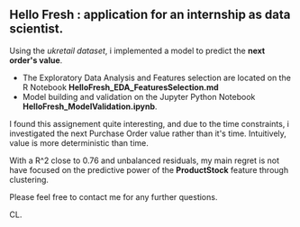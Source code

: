 ## Hello Fresh : application for an internship as data scientist.


Using the *ukretail dataset*, i implemented a model to predict the **next order's value**.

- The Exploratory Data Analysis and Features selection are located on the R Notebook **HelloFresh_EDA_FeaturesSelection.md**
- Model building and validation on the Jupyter Python Notebook **HelloFresh_ModelValidation.ipynb**.


I found this assignement quite interesting, and due to the time constraints, i investigated the next Purchase Order value rather than it's time. Intuitively, value is more deterministic than time.

With a R^2 close to 0.76 and unbalanced residuals, my main regret is not have focused on the predictive power of the **ProductStock** feature through clustering.


Please feel free to contact me for any further questions.

 
 CL.


